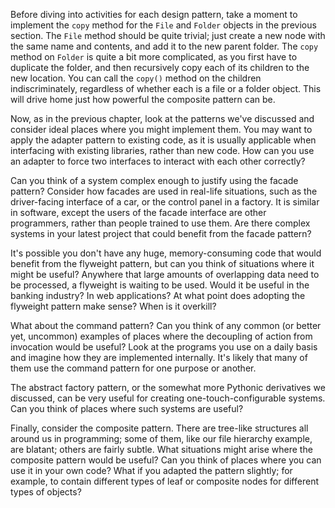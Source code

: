 Before diving into activities for each design pattern, take a moment to implement the `copy` method for the `File` and `Folder` objects in the previous section. The `File`  method should be quite trivial; just create a new node with the same  name and contents, and add it to the new parent folder. The `copy` method on `Folder`  is quite a bit more complicated, as you first have to duplicate the  folder, and then recursively copy each of its children to the new  location. You can call the `copy()` method on  the children indiscriminately, regardless of whether each is a file or a  folder object. This will drive home just how powerful the composite  pattern can be.

Now, as in the previous chapter, look at the  patterns we've discussed and consider ideal places where you might  implement them. You may want to apply the adapter pattern to existing  code, as it is usually applicable when interfacing with existing  libraries, rather than new code. How can you use an adapter to force two  interfaces to interact with each other correctly?

Can you think  of a system complex enough to justify using the facade pattern? Consider  how facades are used in real-life situations, such as the driver-facing  interface of a car, or the control panel in a factory. It is similar in  software, except the users of the facade interface are other  programmers, rather than people trained to use them. Are there complex  systems in your latest project that could benefit from the facade  pattern?

It's possible you don't have any huge, memory-consuming  code that would benefit from the flyweight pattern, but can you think of  situations where it might be useful? Anywhere that large amounts of  overlapping data need to be processed, a flyweight is waiting to be  used. Would it be useful in the banking industry? In web applications?  At what point does adopting the flyweight pattern make sense? When is it  overkill?

What about the command pattern? Can you think of any  common (or better yet, uncommon) examples of places where the decoupling  of action from invocation would be useful? Look at the programs you use  on a daily basis and imagine how they are implemented internally. It's  likely that many of them use the command pattern for one purpose or  another.

The abstract factory pattern, or the somewhat more  Pythonic derivatives we discussed, can be very useful for creating  one-touch-configurable systems. Can you think of places where such  systems are useful?

Finally, consider the composite pattern. There  are tree-like structures all around us in programming; some of them,  like our file hierarchy example, are blatant; others are fairly subtle.  What situations might arise where the composite pattern would be useful?  Can you think of places where you can use it in your own code? What if  you adapted the pattern slightly; for example, to contain different  types of leaf or composite nodes for different types of objects?